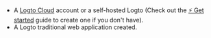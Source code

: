 - A [Logto Cloud](https://cloud.logto.io) account or a self-hosted Logto (Check out the [⚡ Get started](https://docs.logto.io/docs/tutorials/get-started/) guide to create one if you don't have).
- A Logto traditional web application created.
